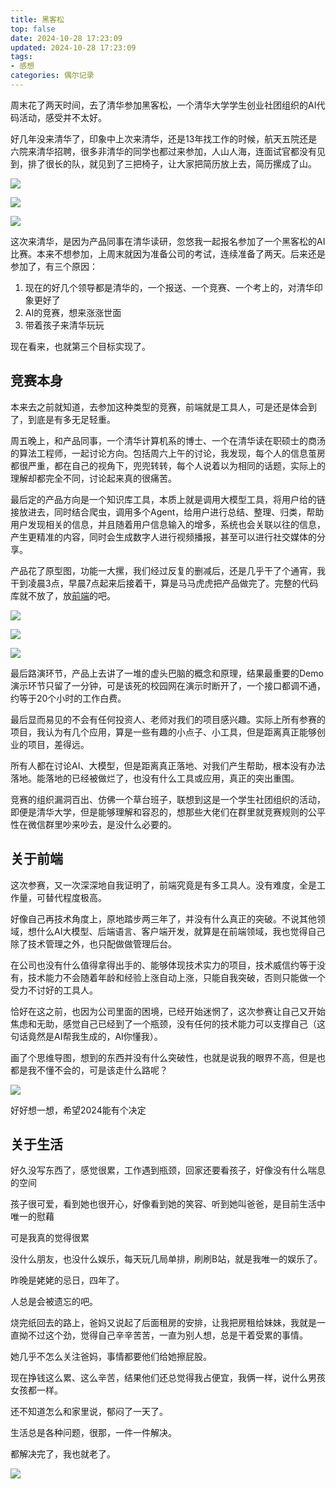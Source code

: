```yaml
---
title: 黑客松
top: false
date: 2024-10-28 17:23:09
updated: 2024-10-28 17:23:09
tags:
- 感想
categories: 偶尔记录
---
```


周末花了两天时间，去了清华参加黑客松，一个清华大学学生创业社团组织的AI代码活动，感受并不太好。

<!-- more -->

好几年没来清华了，印象中上次来清华，还是13年找工作的时候，航天五院还是六院来清华招聘，很多非清华的同学也都过来参加，人山人海，连面试官都没有见到，排了很长的队，就见到了三把椅子，让大家把简历放上去，简历摞成了山。

![](/images/20241028-5.jpg)

![](/images/20241028-6.jpg)

![](/images/20241028-7.jpg)


这次来清华，是因为产品同事在清华读研，忽悠我一起报名参加了一个黑客松的AI比赛。本来不想参加，上周末就因为准备公司的考试，连续准备了两天。后来还是参加了，有三个原因：

1. 现在的好几个领导都是清华的，一个报送、一个竞赛、一个考上的，对清华印象更好了
2. AI的竞赛，想来涨涨世面
3. 带着孩子来清华玩玩

现在看来，也就第三个目标实现了。

## 竞赛本身

本来去之前就知道，去参加这种类型的竞赛，前端就是工具人，可是还是体会到了，到底是有多无足轻重。

周五晚上，和产品同事，一个清华计算机系的博士、一个在清华读在职硕士的商汤的算法工程师，一起讨论方向。包括周六上午的讨论，我发现，每个人的信息茧房都很严重，都在自己的视角下，兜兜转转，每个人说着以为相同的话题，实际上的理解却都完全不同，讨论起来真的很痛苦。

最后定的产品方向是一个知识库工具，本质上就是调用大模型工具，将用户给的链接放进去，同时结合爬虫，调用多个Agent，给用户进行总结、整理、归类，帮助用户发现相关的信息，并且随着用户信息输入的增多，系统也会关联以往的信息，产生更精准的内容，同时会生成数字人进行视频播报，甚至可以进行社交媒体的分享。

产品花了原型图，功能一大摞，我们经过反复的删减后，还是几乎干了个通宵，我干到凌晨3点，早晨7点起来后接着干，算是马马虎虎把产品做完了。完整的代码库就不放了，放[前端](https://github.com/duola8789/ai)的吧。

![](/images/20241028-1.png)

![](/images/20241028-2.png)

![](/images/20241028-3.png)

最后路演环节，产品上去讲了一堆的虚头巴脑的概念和原理，结果最重要的Demo演示环节只留了一分钟，可是该死的校园网在演示时断开了，一个接口都调不通，约等于20个小时的工作白费。

最后显而易见的不会有任何投资人、老师对我们的项目感兴趣。实际上所有参赛的项目，我认为有几个应用，算是一些有趣的小点子、小工具，但是距离真正能够创业的项目，差得远。

所有人都在讨论AI、大模型，但是距离真正落地、对我们产生帮助，根本没有办法落地。能落地的已经被做烂了，也没有什么工具或应用，真正的突出重围。

竞赛的组织漏洞百出、仿佛一个草台班子，联想到这是一个学生社团组织的活动，即便是清华大学，但是能够理解和容忍的，想那些大佬们在群里就竞赛规则的公平性在微信群里吵来吵去，是没什么必要的。

## 关于前端

这次参赛，又一次深深地自我证明了，前端究竟是有多工具人。没有难度，全是工作量，可替代程度极高。

好像自己再技术角度上，原地踏步两三年了，并没有什么真正的突破。不说其他领域，想什么AI大模型、后端语言、客户端开发，就算是在前端领域，我也觉得自己除了技术管理之外，也只配做做管理后台。

在公司也没有什么值得拿得出手的、能够体现技术实力的项目，技术威信约等于没有，技术能力不会随着年龄和经验上涨自动上涨，只能自我突破，否则只能做一个受力不讨好的工具人。

恰好在这之前，也因为公司里面的困境，已经开始迷惘了，这次参赛让自己又开始焦虑和无助，感觉自己已经到了一个瓶颈，没有任何的技术能力可以支撑自己（这句话竟然是AI帮我生成的，AI你懂我）。

画了个思维导图，想到的东西并没有什么突破性，也就是说我的眼界不高，但是也都是我不懂不会的，可是该走什么路呢？

![](/images/20241028-4.png)


好好想一想，希望2024能有个决定

## 关于生活

好久没写东西了，感觉很累，工作遇到瓶颈，回家还要看孩子，好像没有什么喘息的空间

孩子很可爱，看到她也很开心，好像看到她的笑容、听到她叫爸爸，是目前生活中唯一的慰藉

可是我真的觉得很累

没什么朋友，也没什么娱乐，每天玩几局单排，刷刷B站，就是我唯一的娱乐了。

昨晚是姥姥的忌日，四年了。

人总是会被遗忘的吧。

烧完纸回去的路上，爸妈又说起了后面租房的安排，让我把房租给妹妹，我就是一直拗不过这个劲，觉得自己辛辛苦苦，一直为别人想，总是干着受累的事情。

她几乎不怎么关注爸妈，事情都要他们给她擦屁股。

现在挣钱这么累、这么辛苦，结果他们还总觉得我占便宜，我俩一样，说什么男孩女孩都一样。

还不知道怎么和家里说，郁闷了一天了。

生活总是各种问题，很那，一件一件解决。

都解决完了，我也就老了。

![](/images/20241028-7.jpg)
